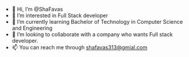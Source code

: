 - 👋 Hi, I’m @ShaFavas
- 👀 I’m interested in Full Stack developer
- 🌱 I’m currently learning Bachelor of Technology in Computer Science and Engineering
- 💞️ I’m looking to collaborate with a company who wants Full stack developer.
- 📫 You can reach me through shafavas313@gmial.com

<!---
ShaFavas/ShaFavas is a ✨ special ✨ repository because its `README.md` (this file) appears on your GitHub profile.
You can click the Preview link to take a look at your changes.
--->
